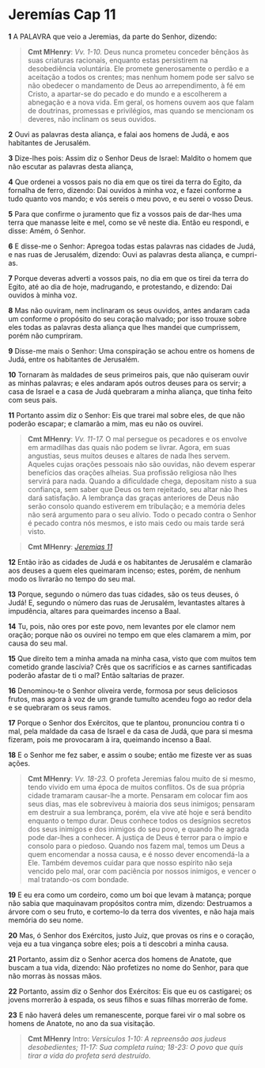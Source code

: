 # Jeremías Cap 11

**1** 	A PALAVRA que veio a Jeremias, da parte do Senhor, dizendo:

> **Cmt MHenry**: *Vv. 1-10.* Deus nunca prometeu conceder bênçãos às suas criaturas racionais, enquanto estas persistirem na desobediência voluntária. Ele promete generosamente o perdão e a aceitação a todos os crentes; mas nenhum homem pode ser salvo se não obedecer o mandamento de Deus ao arrependimento, à fé em Cristo, a apartar-se do pecado e do mundo e a escolherem a abnegação e a nova vida. Em geral, os homens ouvem aos que falam de doutrinas, promessas e privilégios, mas quando se mencionam os deveres, não inclinam os seus ouvidos.

**2** 	Ouvi as palavras desta aliança, e falai aos homens de Judá, e aos habitantes de Jerusalém.

**3** 	Dize-lhes pois: Assim diz o Senhor Deus de Israel: Maldito o homem que não escutar as palavras desta aliança,

**4** 	Que ordenei a vossos pais no dia em que os tirei da terra do Egito, da fornalha de ferro, dizendo: Dai ouvidos à minha voz, e fazei conforme a tudo quanto vos mando; e vós sereis o meu povo, e eu serei o vosso Deus.

**5** 	Para que confirme o juramento que fiz a vossos pais de dar-lhes uma terra que manasse leite e mel, como se vê neste dia. Então eu respondi, e disse: Amém, ó Senhor.

**6** 	E disse-me o Senhor: Apregoa todas estas palavras nas cidades de Judá, e nas ruas de Jerusalém, dizendo: Ouvi as palavras desta aliança, e cumpri-as.

**7** 	Porque deveras adverti a vossos pais, no dia em que os tirei da terra do Egito, até ao dia de hoje, madrugando, e protestando, e dizendo: Dai ouvidos à minha voz.

**8** 	Mas não ouviram, nem inclinaram os seus ouvidos, antes andaram cada um conforme o propósito do seu coração malvado; por isso trouxe sobre eles todas as palavras desta aliança que lhes mandei que cumprissem, porém não cumpriram.

**9** 	Disse-me mais o Senhor: Uma conspiração se achou entre os homens de Judá, entre os habitantes de Jerusalém.

**10** 	Tornaram às maldades de seus primeiros pais, que não quiseram ouvir as minhas palavras; e eles andaram após outros deuses para os servir; a casa de Israel e a casa de Judá quebraram a minha aliança, que tinha feito com seus pais.

**11** 	Portanto assim diz o Senhor: Eis que trarei mal sobre eles, de que não poderão escapar; e clamarão a mim, mas eu não os ouvirei.

> **Cmt MHenry**: *Vv. 11-17.* O mal persegue os pecadores e os envolve em armadilhas das quais não podem se livrar. Agora, em suas angustias, seus muitos deuses e altares de nada lhes servem. Aqueles cujas orações pessoais não são ouvidas, não devem esperar benefícios das orações alheias. Sua profissão religiosa não lhes servirá para nada. Quando a dificuldade chega, depositam nisto a sua confiança, sem saber que Deus os tem rejeitado, seu altar não lhes dará satisfação. A lembrança das graças anteriores de Deus não serão consolo quando estiverem em tribulação; e a memória deles não será argumento para o seu alívio. Todo o pecado contra o Senhor é pecado contra nós mesmos, e isto mais cedo ou mais tarde será visto.

> **Cmt MHenry**: *[Jeremias 11](../24A-Jr/11.md#0)*

**12** 	Então irão as cidades de Judá e os habitantes de Jerusalém e clamarão aos deuses a quem eles queimaram incenso; estes, porém, de nenhum modo os livrarão no tempo do seu mal.

**13** 	Porque, segundo o número das tuas cidades, são os teus deuses, ó Judá! E, segundo o número das ruas de Jerusalém, levantastes altares à impudência, altares para queimardes incenso a Baal.

**14** 	Tu, pois, não ores por este povo, nem levantes por ele clamor nem oração; porque não os ouvirei no tempo em que eles clamarem a mim, por causa do seu mal.

**15** 	Que direito tem a minha amada na minha casa, visto que com muitos tem cometido grande lascívia? Crês que os sacrifícios e as carnes santificadas poderão afastar de ti o mal? Então saltarias de prazer.

**16** 	Denominou-te o Senhor oliveira verde, formosa por seus deliciosos frutos, mas agora à voz de um grande tumulto acendeu fogo ao redor dela e se quebraram os seus ramos.

**17** 	Porque o Senhor dos Exércitos, que te plantou, pronunciou contra ti o mal, pela maldade da casa de Israel e da casa de Judá, que para si mesma fizeram, pois me provocaram à ira, queimando incenso a Baal.

**18** 	E o Senhor me fez saber, e assim o soube; então me fizeste ver as suas ações.

> **Cmt MHenry**: *Vv. 18-23.* O profeta Jeremias falou muito de si mesmo, tendo vivido em uma época de muitos conflitos. Os de sua própria cidade tramaram causar-lhe a morte. Pensaram em colocar fim aos seus dias, mas ele sobreviveu à maioria dos seus inimigos; pensaram em destruir a sua lembrança, porém, ela vive até hoje e será bendito enquanto o tempo durar. Deus conhece todos os desígnios secretos dos seus inimigos e dos inimigos do seu povo, e quando lhe agrada pode dar-lhes a conhecer. A justiça de Deus é terror para o ímpio e consolo para o piedoso. Quando nos fazem mal, temos um Deus a quem encomendar a nossa causa, e é nosso dever encomendá-la a Ele. Também devemos cuidar para que nosso espírito não seja vencido pelo mal, orar com paciência por nossos inimigos, e vencer o mal tratando-os com bondade.

**19** 	E eu era como um cordeiro, como um boi que levam à matança; porque não sabia que maquinavam propósitos contra mim, dizendo: Destruamos a árvore com o seu fruto, e cortemo-lo da terra dos viventes, e não haja mais memória do seu nome.

**20** 	Mas, ó Senhor dos Exércitos, justo Juiz, que provas os rins e o coração, veja eu a tua vingança sobre eles; pois a ti descobri a minha causa.

**21** 	Portanto, assim diz o Senhor acerca dos homens de Anatote, que buscam a tua vida, dizendo: Não profetizes no nome do Senhor, para que não morras às nossas mãos.

**22** 	Portanto, assim diz o Senhor dos Exércitos: Eis que eu os castigarei; os jovens morrerão à espada, os seus filhos e suas filhas morrerão de fome.

**23** 	E não haverá deles um remanescente, porque farei vir o mal sobre os homens de Anatote, no ano da sua visitação.


> **Cmt MHenry** Intro: *Versículos 1-10: A repreensão aos judeus desobedientes; 11-17: Sua completa ruína; 18-23: O povo que quis tirar a vida do profeta será destruído.*